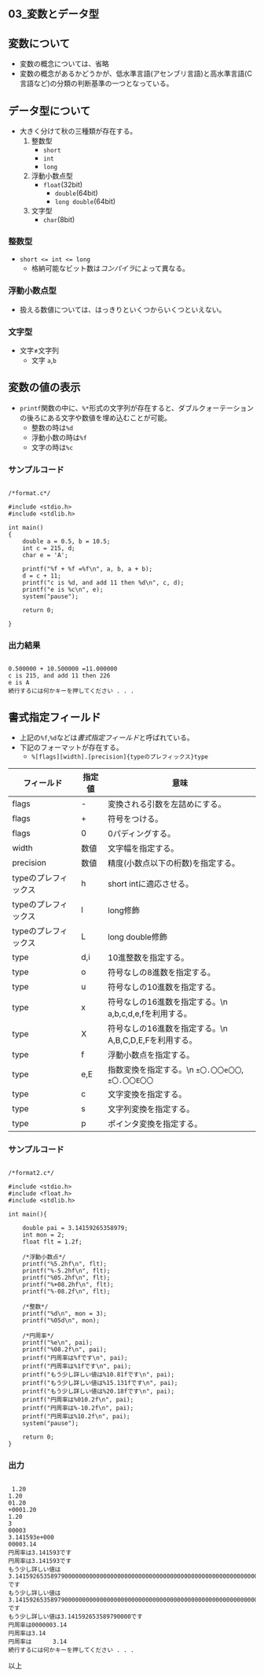 03\_変数とデータ型
---

## 変数について

- 変数の概念については、省略
- 変数の概念があるかどうかが、低水準言語(アセンブリ言語)と高水準言語(C言語など)の分類の判断基準の一つとなっている。

## データ型について

- 大きく分けて秋の三種類が存在する。
  1. 整数型
	  - `short`
	  - `int`
	  - `long`
  1. 浮動小数点型
	  - `float`(32bit)
		- `double`(64bit)
		- `long double`(64bit)
  1. 文字型
	  - `char`(8bit)

### 整数型

- `short <= int <= long`
  - 格納可能なビット数は*コンパイラ*によって異なる。

### 浮動小数点型

- 扱える数値については、はっきりといくつからいくつといえない。

### 文字型

- 文字≠文字列
  - 文字 `a`,`b`

## 変数の値の表示

- `printf`関数の中に、`%*`形式の文字列が存在すると、ダブルクォーテーションの後ろにある文字や数値を埋め込むことが可能。
  - 整数の時は`%d`
  - 浮動小数の時は`%f`
  - 文字の時は`%c`

### サンプルコード

```format.c:C

/*format.c*/

#include <stdio.h>
#include <stdlib.h>

int main()
{
	double a = 0.5, b = 10.5;
	int c = 215, d;
	char e = 'A';

	printf("%f + %f =%f\n", a, b, a + b);
	d = c + 11;
	printf("c is %d, and add 11 then %d\n", c, d);
	printf("e is %c\n", e);
	system("pause");

	return 0;

}

```

### 出力結果

```output

0.500000 + 10.500000 =11.000000
c is 215, and add 11 then 226
e is A
続行するには何かキーを押してください . . .

```

## 書式指定フィールド

- 上記の`%f`,`%d`などは*書式指定フィールド*と呼ばれている。
- 下記のフォーマットが存在する。
  - `%[flags][width].[precision]{typeのプレフィックス}type`

|フィールド          |指定値|意味                                |
|--------------------|------|------------------------------------|
|flags               |-     |変換される引数を左詰めにする。      |
|flags               |+     |符号をつける。                      |
|flags               |0     |0パディングする。                   |
|width               |数値  |文字幅を指定する。                  |
|precision           |数値  |精度(小数点以下の桁数)を指定する。  |
|typeのプレフィックス|h     |short intに適応させる。             |
|typeのプレフィックス|l     |long修飾                            |
|typeのプレフィックス|L     |long double修飾                     |
|type                |d,i   |10進整数を指定する。                |
|type                |o     |符号なしの8進数を指定する。         |
|type                |u     |符号なしの10進数を指定する。        |
|type                |x     |符号なしの16進数を指定する。\n a,b,c,d,e,fを利用する。|
|type                |X     |符号なしの16進数を指定する。\n A,B,C,D,E,Fを利用する。|
|type                |f     |浮動小数点を指定する。              |
|type                |e,E   |指数変換を指定する。\n `±〇.〇〇e〇〇`, `±〇.〇〇E〇〇`|
|type                |c     |文字変換を指定する。                |
|type                |s     |文字列変換を指定する。              |
|type                |p     |ポインタ変換を指定する。            |

### サンプルコード

```format2:C

/*format2.c*/

#include <stdio.h>
#include <float.h>
#include <stdlib.h>

int main(){

	double pai = 3.14159265358979;
	int mon = 2;
	float flt = 1.2f;

	/*浮動小数点*/
	printf("%5.2hf\n", flt);
	printf("%-5.2hf\n", flt);
	printf("%05.2hf\n", flt);
	printf("%+08.2hf\n", flt);
	printf("%-08.2f\n", flt);

	/*整数*/
	printf("%d\n", mon = 3);
	printf("%05d\n", mon);

	/*円周率*/
	printf("%e\n", pai);
	printf("%08.2f\n", pai);
	printf("円周率は%fです\n", pai);
	printf("円周率は%1fです\n", pai);
	printf("もう少し詳しい値は%10.81fです\n", pai);
	printf("もう少し詳しい値は%15.131fです\n", pai);
	printf("もう少し詳しい値は%20.18fです\n", pai);
	printf("円周率は%010.2f\n", pai);
	printf("円周率は%-10.2f\n", pai);
	printf("円周率は%10.2f\n", pai);
	system("pause");

	return 0;
}

```

### 出力

```output

 1.20
1.20
01.20
+0001.20
1.20
3
00003
3.141593e+000
00003.14
円周率は3.141593です
円周率は3.141593です
もう少し詳しい値は3.141592653589790000000000000000000000000000000000000000000000000000000000000000000です
もう少し詳しい値は3.14159265358979000000000000000000000000000000000000000000000000000000000000000000000000000000000000000000000000000000000000000000000です
もう少し詳しい値は3.141592653589790000です
円周率は0000003.14
円周率は3.14
円周率は      3.14
続行するには何かキーを押してください . . .

```

以上
